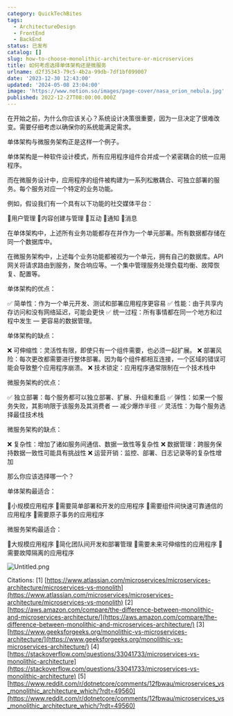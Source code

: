 ```yaml
---
category: QuickTechBites
tags:
  - ArchitectureDesign
  - FrontEnd
  - BackEnd
status: 已发布
catalog: []
slug: how-to-choose-monolithic-architecture-or-microservices
title: 如何考虑选择单体架构还是微服务
urlname: d2f35343-79c5-4b2a-99db-7df1bf099007
date: '2023-12-30 12:43:00'
updated: '2024-05-08 23:04:00'
image: 'https://www.notion.so/images/page-cover/nasa_orion_nebula.jpg'
published: 2022-12-27T08:00:00.000Z
---
```


在开始之前，为什么你应该关心？系统设计决策很重要，因为一旦决定了很难改变。需要仔细考虑以确保你的系统能满足需求。


单体架构与微服务架构正是这样一个例子。


单体架构是一种软件设计模式，所有应用程序组件合并成一个紧密耦合的统一应用程序。


而在微服务设计中，应用程序的组件被构建为一系列松散耦合、可独立部署的服务。每个服务对应一个特定的业务功能。


例如，假设我们有一个具有以下功能的社交媒体平台：


🔸用户管理
🔸内容创建与管理
🔸互动
🔸通知
🔸消息


在单体架构中，上述所有业务功能都存在并作为一个单元部署。所有数据都存储在同一个数据库中。


在微服务架构中，上述每个业务功能都被视为一个单元，拥有自己的数据库。API 网关将请求路由到服务，聚合响应等。一个集中管理服务处理负载均衡、故障恢复、配置等。


单体架构的优点：


✅ 简单性：作为一个单元开发、测试和部署应用程序更容易
✅ 性能：由于共享内存访问和没有网络延迟，可能会更快
✅ 统一过程：所有事情都在同一个地方和过程中发生 — 更容易的数据管理。


单体架构的缺点：


❌ 可伸缩性：灵活性有限，即使只有一个组件需要，也必须一起扩展。
❌ 部署风险：每次更改都需要进行整体部署。因为每个组件都相互连接，一个区域的错误可能会导致整个应用程序崩溃。
❌ 技术锁定：应用程序通常限制在一个技术栈中


微服务架构的优点：


✅ 独立部署：每个服务都可以独立部署、扩展、升级和重启
✅ 弹性：如果一个服务失败，其影响限于该服务及其消费者 — 减少爆炸半径
✅ 灵活性：为每个服务选择最佳技术栈


微服务架构的缺点：


❌ 复杂性：增加了诸如服务间通信、数据一致性等复杂性
❌ 数据管理：跨服务保持数据一致性可能具有挑战性
❌ 运营开销：监控、部署、日志记录等的复杂性增加


那么你应该选择哪一个？


单体架构最适合：


🔹小规模应用程序
🔹需要简单部署和开发的应用程序
🔹需要组件间快速可靠通信的应用程序
🔹需要原子事务的应用程序


微服务架构最适合：


🔸大规模应用程序
🔸简化团队间开发和部署管理
🔸需要未来可伸缩性的应用程序
🔸需要故障隔离的应用程序


![Untitled.png](https://prod-files-secure.s3.us-west-2.amazonaws.com/5d24fe63-e567-4804-86f9-9fdc62e13082/8d149051-cc00-4198-a3d7-e00805eb8f9e/Untitled.png?X-Amz-Algorithm=AWS4-HMAC-SHA256&X-Amz-Content-Sha256=UNSIGNED-PAYLOAD&X-Amz-Credential=ASIAZI2LB4662QVYJP2E%2F20250328%2Fus-west-2%2Fs3%2Faws4_request&X-Amz-Date=20250328T213422Z&X-Amz-Expires=3600&X-Amz-Security-Token=IQoJb3JpZ2luX2VjEP7%2F%2F%2F%2F%2F%2F%2F%2F%2F%2FwEaCXVzLXdlc3QtMiJIMEYCIQCSwqBVRxorPYxKB7KXkhgG7kMsUItGEQf7YAALCFu4EQIhANJ%2Fb83OuWszc3aUV1UBksqgtF7RCohmOq%2FIyeXtXi4bKv8DCGcQABoMNjM3NDIzMTgzODA1IgxO%2BomVkI%2BCvQ8aOuAq3ANwYgKWmiDz5yYjMr8aQlEENIb3rX9Y6BfubfppcHLTlPw53FpiqgSbC7ZCIoDui9eFy681lqdjA9XRs27GbR7SR4fUjpdKVyDobrc7Ug0YKbPwyxUJLuu4kqYYLHuNeKj4K%2BeDyl3G8mhg2Pofu777obFAY%2FT53izhrCgbWjKEYkvL9Dp7k2fIGmjoMwzpUws%2FvXC05zPiP%2BpsvAua%2By71rjSRBzXZEfkl954XJXDxkFVMavX4C%2FJ7Z%2F%2FokyXYL6q%2FXy11B50Sqb51rzJu8WXM4aDe2wu8%2BLDuyWqEsSZBYSD6Svo7dM%2BHqMwxLkeqyQRjVb37oFAoI%2B40PWlGNixLZ8IhDC2Y07yn0K6Fh8Ri1tE5ek6%2FzIq98pPyz3JFpblRVnhl9LxQ3S6WN6Z5PRbmvmaWZt%2BqLD5hQRaJtkThC5XnV7ql0XAWN8hjsJtdaBNVFd4tEVhr6fw1JFrNMwtTLleiY9tfX5nZBKsxLfDuqfeqGk%2FF66svIsW2WLZiTVWCQMTahN22U1EeFUvw01xchoeWFmBTBlxeAXJ%2B%2Br8XHNzCvHcufVo3%2BMUZBQpo%2FQKhYZo7pR9DwGLsWFrQdjgUK%2F5kO9k2drSyX5I6inyW1QI0EynAXpnvZWENozCqqJy%2FBjqkAS9sXa7JEr0lNlUSFL2G9OBv0%2Fhsmu7Ovq5cRbqfomWsU%2BxsgHTus2Y9sNE9da%2FE8xm5T8beaWqgt1agO7plFPX4ErNUIw7cY33OG6FDHbeG8BzdzjDgwyHwjdRwD%2F6ry%2BtNIAUJiStmrKEgoL0TneABS0URwdP37uhLy%2BgBalj%2BlEhQXQ28QG9KZSSi258fwHLt6AidH6TfN%2FCQ6pRGu2Fnc4Fg&X-Amz-Signature=9bd89f258e271b4e1ebf9b69e3698f35fe457aafe7b30159f82829efb2485818&X-Amz-SignedHeaders=host&x-id=GetObject)


Citations:
[1] [https://www.atlassian.com/microservices/microservices-architecture/microservices-vs-monolith](https://www.atlassian.com/microservices/microservices-architecture/microservices-vs-monolith)
[2] [https://aws.amazon.com/compare/the-difference-between-monolithic-and-microservices-architecture/](https://aws.amazon.com/compare/the-difference-between-monolithic-and-microservices-architecture/)
[3] [https://www.geeksforgeeks.org/monolithic-vs-microservices-architecture/](https://www.geeksforgeeks.org/monolithic-vs-microservices-architecture/)
[4] [https://stackoverflow.com/questions/33041733/microservices-vs-monolithic-architecture](https://stackoverflow.com/questions/33041733/microservices-vs-monolithic-architecture)
[5] [https://www.reddit.com/r/dotnetcore/comments/12fbwau/microservices_vs_monolithic_architecture_which/?rdt=49560](https://www.reddit.com/r/dotnetcore/comments/12fbwau/microservices_vs_monolithic_architecture_which/?rdt=49560)

